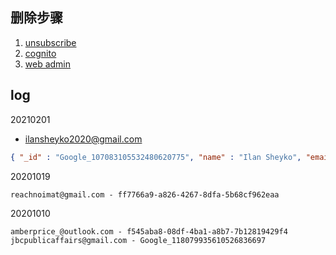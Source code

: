 ## 删除步骤

1. [unsubscribe](https://s3-us-west-2.amazonaws.com/bookey.website/pinpoint/prefs/prefs.html?email=xxx&endpointId=user_id)
1. [cognito](https://us-west-2.console.aws.amazon.com/cognito/users/?region=us-west-2#/pool/us-west-2_0mxrJZKGN/users?_k=i2lzey)
1. [web admin](http://os.bookey.app/sys/User)


## log

20210201

- ilansheyko2020@gmail.com

```json
{ "_id" : "Google_107083105532480620775", "name" : "Ilan Sheyko", "email" : "ilansheyko2020@gmail.com", "tried" : false, "avatarPath" : "https://lh3.googleusercontent.com/-t6lo8xeNnzk/AAAAAAAAAAI/AAAAAAAAAAA/AMZuucnJF7YGpi8No1aUqdRmiFaZX6EO6A/s96-c/photo.jpg", "invitedNumber" : 0, "premiumDays" : 0, "markCount" : 0, "createdDate" : "20210130205212", "createdDate_ms" : NumberLong("1612011132509"), "payBy" : "none", "purchase_date_ms" : NumberLong(0), "expires_date_ms" : NumberLong(0), "rewarded_ms" : NumberLong(0), "used_rewarded_ms" : NumberLong(0), "trialConvert" : false, "needLogTrialConvertEvent" : false, "isGracePeriod" : false, "commented" : false, "boardingUpdateDate_ms" : NumberLong("1612011200885"), "boardingBookTag" : [ "20200924133459246", "20200924135024634", "20200924134252789" ], "boardingGender" : 1, "boardingReadBookCount" : 1, "isValid" : false, "final_expires_date_ms" : NumberLong(0), "final_valid" : false, "appUseTime" : NumberLong(0), "referees" : [ ], "_class" : "app.bookey.user.domain.User" }
```

20201019

```log
reachnoimat@gmail.com - ff7766a9-a826-4267-8dfa-5b68cf962eaa
```


20201010

```log
amberprice_@outlook.com - f545aba8-08df-4ba1-a8b7-7b12819429f4
jbcpublicaffairs@gmail.com - Google_118079935610526836697
```
